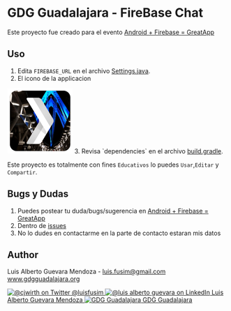 # GDG Guadalajara - FireBase Chat
Este proyecto fue creado para el evento <a href="https://plus.google.com/u/0/events/c1dgq3sknc7ju2ikri498tle2lg">Android + Firebase = GreatApp</a>

## Uso

1. Edita `FIREBASE_URL` en el archivo <a href="https://github.com/gdgguadalajara/meetup-android-firebase/blob/master/app/src/main/java/org/gdgguadalajara/firebase/Utils/Settings.java">Settings.java</a>. 
2. El icono de la applicacion<br>
<img src="https://github.com/gdgguadalajara/meetup-android-firebase/blob/master/app/src/main/res/mipmap-xxxhdpi/ic_launcher.png?raw=true" width="150px">
3. Revisa `dependencies` en el archivo <a href="https://github.com/gdgguadalajara/meetup-android-firebase/blob/master/app/build.gradle">build.gradle</a>. 

Este proyecto es totalmente con fines `Educativos` lo puedes `Usar`,`Editar` y `Compartir`.

## Bugs y Dudas

1. Puedes postear tu duda/bugs/sugerencia en <a href="https://plus.google.com/u/0/events/c1dgq3sknc7ju2ikri498tle2lg">Android + Firebase = GreatApp</a>
2. Dentro de <a href="https://github.com/gdgguadalajara/meetup-android-firebase/issues">issues</a>
3. No lo dudes en contactarme en la parte de contacto estaran mis datos

## Author

Luis Alberto Guevara Mendoza - luis.fusim@gmail.com
<a href="http://www.gdgguadalajara.org">www.gdgguadalajara.org</a>

<a href="http://www.twitter.com/luisfusim">
<img src="https://g.twimg.com/Twitter_logo_blue.png" width="50px" alt="@cjwirth on Twitter">
@luisfusim
</a>

<a href="https://mx.linkedin.com/pub/luis-alberto-guevara-mendoza/56/116/235">
<img src="https://static.licdn.com/scds/common/u/images/logos/linkedin/logo_in_nav_44x36.png" width="50px" alt="@luis alberto guevara on LinkedIn">
Luis Alberto Guevara Mendoza
</a>

<a href="https://plus.google.com/u/0/+GdgguadalajaraOrg/posts">
<img src="https://lh3.googleusercontent.com/--mUrju1LOKw/VeXzwYCVVwI/AAAAAAAAGFA/BC5eo2phthE/s426/GooglePlus-logos-02.png" width="50px" alt="GDG Guadalajara">
GDG Guadalajara
</a>




